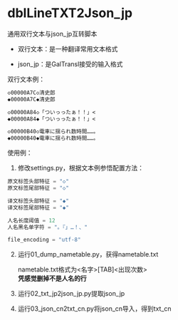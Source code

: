 # dblLineTXT2Json_jp
通用双行文本与json_jp互转脚本


* 双行文本：是一种翻译常用文本格式

* json_jp：是GalTransl接受的输入格式

双行文本例：

```txt
◇00000A7C◇清史郎
◆00000A7C◆清史郎

◇00000A84◇「ついっったぁ！！」<
◆00000A84◆「ついっったぁ！！」<

◇00000B40◇電車に揺られ数時間……。
◆00000B40◆電車に揺られ数時間……。
```

使用例：

1. 修改settings.py，根据文本例参悟配置方法：

```python
原文标签头部特征 = "◇"
原文标签尾部特征 = "◇"

译文标签头部特征 = "◆"
译文标签尾部特征 = "◆"

人名长度阈值 = 12
人名黑名单字符 = "。『」…！、"

file_encoding = "utf-8"
```

2. 运行01_dump_nametable.py，获得nametable.txt

    nametable.txt格式为<名字>[TAB]<出现次数>   
    **凭感觉删掉不是人名的行**

3. 运行02_txt_jp2json_jp.py提取json_jp

4. 运行03_json_cn2txt_cn.py将json_cn导入，得到txt_cn